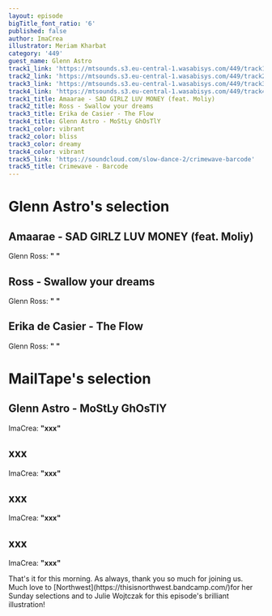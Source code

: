 ```yaml
---
layout: episode
bigTitle_font_ratio: '6'
published: false
author: ImaCrea
illustrator: Meriam Kharbat
category: '449'
guest_name: Glenn Astro
track1_link: 'https://mtsounds.s3.eu-central-1.wasabisys.com/449/track1.mp3'
track2_link: 'https://mtsounds.s3.eu-central-1.wasabisys.com/449/track2.mp3'
track3_link: 'https://mtsounds.s3.eu-central-1.wasabisys.com/449/track3.mp3'
track4_link: 'https://mtsounds.s3.eu-central-1.wasabisys.com/449/track4.mp3'
track1_title: Amaarae - SAD GIRLZ LUV MONEY (feat. Moliy)
track2_title: Ross - Swallow your dreams
track3_title: Erika de Casier - The Flow
track4_title: Glenn Astro - MoStLy GhOsTlY
track1_color: vibrant
track2_color: bliss
track3_color: dreamy
track4_color: vibrant
track5_link: 'https://soundcloud.com/slow-dance-2/crimewave-barcode'
track5_title: Crimewave - Barcode
---
```


<p id="introduction">
</p>

# Glenn Astro's selection

## Amaarae - SAD GIRLZ LUV MONEY (feat. Moliy) 
Glenn Ross: **"** **"**

## Ross - Swallow your dreams 
Glenn Ross: **"**  **"**

## Erika de Casier - The Flow 
Glenn Ross: **"**  **"**

# MailTape's selection

## Glenn Astro - MoStLy GhOsTlY
ImaCrea: **"**xxx**"**

## xxx
ImaCrea: **"**xxx**"**

## xxx
ImaCrea: **"**xxx**"**

## xxx
ImaCrea: **"**xxx**"**

<p id="outroduction">That's it for this morning. As always, thank you so much for joining us. Much love to [Northwest](https://thisisnorthwest.bandcamp.com/)for her Sunday selections and to Julie Wojtczak for this episode's brilliant illustration! </p>
